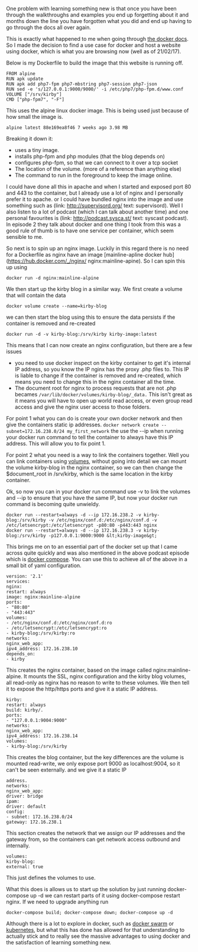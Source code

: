One problem with learning something new is that once you have been through the walkthroughs and examples you end up forgetting about it and months down the line you have forgotten what you did and end up having to go through the docs all over again.

This is exactly what happened to me when going through [the docker docs](https://docs.docker.com/engine/getstarted/). So I made the decision to find a use case for docker and host a website using docker, which is what you are browsing now (well as of 21/02/17).

Below is my Dockerfile to build the image that this website is running off.
```
FROM alpine
RUN apk update
RUN apk add php7-fpm php7-mbstring php7-session php7-json
RUN sed -e 's/127.0.0.1:9000/9000/' -i /etc/php7/php-fpm.d/www.conf
VOLUME ["/srv/kirby"]
CMD ["php-fpm7", "-F"]
```
This uses the alpine linux docker image. This is being used just because of how small the image is.
```
alpine latest 88e169ea8f46 7 weeks ago 3.98 MB
```
Breaking it down it:

* uses a tiny image.
* installs php-fpm and php modules (that the blog depends on)
* configures php-fpm, so that we can connect to it over a tcp socket
* The location of the volume. (more of a reference than anything else)
* The command to run in the foreground to keep the image online.

I could have done all this in apache and when I started and exposed port 80 and 443 to the container, but I already use a lot of nginx and I personally prefer it to apache. or I could have bundled nginx into the image and use something such as (link: http://supervisord.org/ text: supervisord).
Well I also listen to a lot of podcast (which I can talk about another time) and one personal favourites is (link: http://podcast.sysca.st/ text: syscast podcast). In episode 2 they talk about docker and one thing I took from this was a good rule of thumb is to have one service per container, which seem sensible to me.

So next is to spin up an nginx image. Luckily in this regard there is no need for a Dockerfile as nginx have an image [mainline-apline docker hub](https://hub.docker.com/_/nginx/ nginx:mainline-apine). So I can spin this up using
```
docker run -d nginx:mainline-alpine
```
We then start up the kirby blog in a similar way. We first create a volume that will contain the data
```
docker volume create --name=kirby-blog
```
we can then start the blog using this to ensure the data persists if the container is removed and re-created
```
docker run -d -v kirby-blog:/srv/kirby kirby-image:latest
```

This means that I can now create an nginx configuration, but there are a few issues
* you need to use docker inspect on the kirby container to get it's internal IP address, so you know the IP nginx has the proxy .php files to. This IP is liable to change if the container is removed and re-created, which means you need to change this in the nginx container all the time.
* The document root for nginx to process requests that are not .php becames `/var/lib/docker/volumes/kirby-blog/_data.` This isn't great as it means you will have to open up world read access, or even group read access and give the nginx user access to those folders.

For point 1 what you can do is create your own docker network and then give the containers static ip addresses.
`docker network create --subnet=172.16.238.0/24 my_first_network`
the use the --ip when running your docker run command to tell the container to always have this IP address. This will allow you to fix point 1.

For point 2 what you need is a way to link the containers together. Well you can link containers using [volumes](https://docs.docker.com/engine/tutorials/dockervolumes/), without going into detail we can mount the volume kirby-blog in the nginx container, so we can then change the $document_root in /srv/kirby, which is the same location in the kirby container.

Ok, so now you can in your docker run command use -v to link the volumes and --ip to ensure that you have the same IP, but now your docker run command is becoming quite unwieldy.
```
docker run --restart=always -d --ip 172.16.238.2 -v kirby-blog:/srv/kirby -v /etc/nginx/conf.d:/etc/nginx/conf.d -v /etc/letsencrypt:/etc/letsencrypt -p80:80 -p443:443 nginx
docker run --restart=always -d --ip 172.16.238.3 -v kirby-blog:/srv/kirby -p127.0.0.1:9000:9000 &lt;kirby-image&gt;
```

This brings me on to an essential part of the docker set up that I came across quite quickly and was also mentioned in the above podcast episode which is [docker compose](https://docs.docker.com/compose/). You can use this to achieve all of the above in a small bit of yaml configuration.
```
version: '2.1'
services:
nginx:
restart: always
image: nginx:mainline-alpine
ports:
- "80:80"
- "443:443"
volumes:
- /etc/nginx/conf.d:/etc/nginx/conf.d:ro
- /etc/letsencrypt:/etc/letsencrypt:ro
- kirby-blog:/srv/kirby:ro
networks:
nginx_web_app:
ipv4_address: 172.16.238.10
depends_on:
- kirby
```
This creates the nginx container, based on the image called nginx:mainline-alpine. It mounts the SSL, nginx configuration and the kirby blog volumes, all read-only as nginx has no reason to write to these volumes. We then tell it to expose the http/https ports and give it a static IP address.
```
kirby:
restart: always
build: kirby/.
ports:
- "127.0.0.1:9004:9000"
networks:
nginx_web_app:
ipv4_address: 172.16.238.14
volumes:
- kirby-blog:/srv/kirby
```
This creates the blog container, but the key differences are the volume is mounted read-write, we only expose port 9000 as localhost:9004, so it can't be seen externally. and we give it a static IP 
```
address.
networks:
nginx_web_app:
driver: bridge
ipam:
driver: default
config:
- subnet: 172.16.238.0/24
gateway: 172.16.238.1
```
This section creates the network that we assign our IP addresses and the gateway from, so the containers can get network access outbound and internally.
```
volumes:
kirby-blog:
external: true
```
This just defines the volumes to use.

What this does is allows us to start up the solution by just running docker-compose up -d we can restart parts of it using docker-compose restart nginx. If we need to upgrade anything run
```
docker-compose build; docker-compose down; docker-compose up -d
```

Although there is a lot to explore in docker, such as [docker swarm](https://docs.docker.com/engine/swarm/) or [kubernetes](https://kubernetes.io/), but what this has done has allowed for that understanding to actually stick and to really see the massive advantages to using docker and the satisfaction of learning something new.
